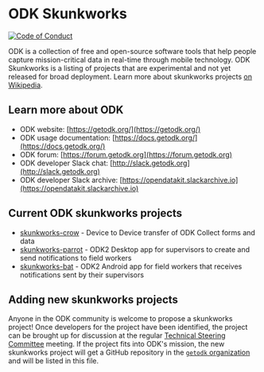 # ODK Skunkworks

[![Code of Conduct](https://img.shields.io/badge/%E2%9D%A4-code%20of%20conduct-blue.svg?style=flat)](https://github.com/opendatakit/governance/blob/master/CODE-OF-CONDUCT.md)

ODK is a collection of free and open-source software tools that help people capture mission-critical data in real-time through mobile technology. ODK Skunkworks is a listing of projects that are experimental and not yet released for broad deployment. Learn more about skunkworks projects [on Wikipedia](https://en.wikipedia.org/wiki/Skunkworks_project).

## Learn more about ODK
* ODK website: [https://getodk.org/](https://getodk.org/)
* ODK usage documentation: [https://docs.getodk.org/](https://docs.getodk.org/)
* ODK forum: [https://forum.getodk.org](https://forum.getodk.org)
* ODK developer Slack chat: [http://slack.getodk.org](http://slack.getodk.org) 
* ODK developer Slack archive: [https://opendatakit.slackarchive.io](https://opendatakit.slackarchive.io) 

## Current ODK skunkworks projects
* [skunkworks-crow](https://github.com/getodk/skunkworks-crow) - Device to Device transfer of ODK Collect forms and data
* [skunkworks-parrot](https://github.com/getodk/skunkworks-parrot) - ODK2 Desktop app for supervisors to create and send notifications to field workers
* [skunkworks-bat](https://github.com/getodk/skunkworks-bat) - ODK2 Android app for field workers that receives notifications sent by their supervisors

## Adding new skunkworks projects
Anyone in the ODK community is welcome to propose a skunkworks project! Once developers for the project have been identified, the project can be brought up for discussion at the regular [Technical Steering Committee](https://github.com/getodk/governance/tree/master/TSC-1) meeting. If the project fits into ODK's mission, the new skunkworks project will get a GitHub repository in the [`getodk` organization](https://github.com/getodk) and will be listed in this file.
